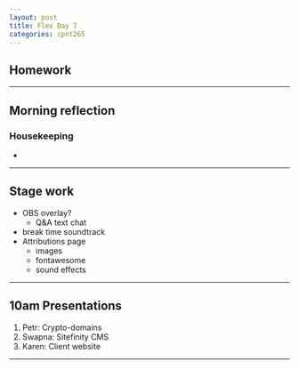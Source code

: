 ```yaml
---
layout: post
title: Flex Day 7
categories: cpnt265
---
```


## Homework

---

## Morning reflection
### Housekeeping
- 

---

## Stage work
- OBS overlay?
  - Q&A text chat
- break time soundtrack
- Attributions page
  - images
  - fontawesome
  - sound effects

---

## 10am Presentations
1. Petr: Crypto-domains
2. Swapna: Sitefinity CMS
3. Karen: Client website

---
